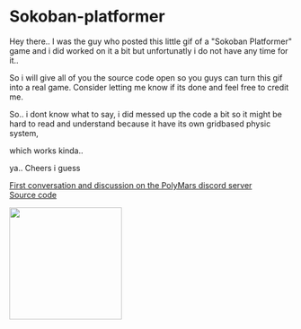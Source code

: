 # Sokoban-platformer

Hey there.. 
I was the guy who posted this little gif of a "Sokoban Platformer" game 
and i did worked on it a bit but unfortunatly i do not have any time for it..

So i will give all of you the source code open so you guys can turn this gif into a real game. 
Consider letting me know if its done and feel free to credit me.

So.. i dont know what to say,
i did messed up the code a bit so it might be hard to read and understand because it have its own gridbased physic system, 

which works 
kinda.. 

ya.. Cheers i guess 


[First conversation and discussion on the PolyMars discord server](https://discord.com/channels/737424572902801510/804023549990797352/941075677778673664)\
[Source code](https://github.com/DanuVIP/sokoban-platformer/)

<img src="https://media.discordapp.net/attachments/847562085310660608/940995892356456478/Puzzle_01_2.gif" width="200" height="200">
